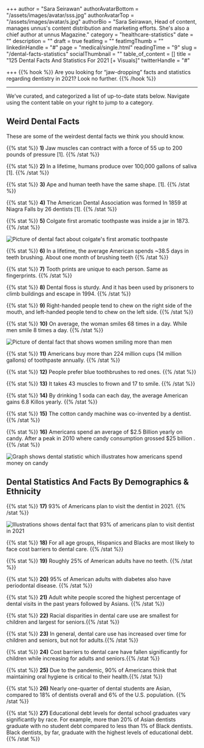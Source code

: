 +++
author = "Sara Seirawan"
authorAvatarBottom = "/assets/images/avatar/sss.jpg"
authorAvatarTop = "/assets/images/avatar/s.jpg"
authorBio = "Sara Seirawan, Head of content, manages unnus's content distribution and marketing efforts. She's also a chief author at unnus Magazine."
category = "healthcare-statistics"
date = ""
description = ""
draft = true
featImg = ""
featImgThumb = ""
linkedinHandle = "#"
page = "medical/single.html"
readingTime = "9"
slug = "/dental-facts-statistics"
socialThumbnail = ""
table_of_content = []
title = "125 Dental Facts And Statistics For 2021 [+ Visuals]"
twitterHandle = "#"

+++
{{% hook %}} Are you looking for “jaw-dropping” facts and statistics regarding dentistry in 2021? Look no further. {{% /hook %}}

<!--more-->

***

We’ve curated, and categorized a list of up-to-date stats below. Navigate using the content table on your right to jump to a category.

## Weird Dental Facts

These are some of the weirdest dental facts we think you should know.

{{% stat %}} **1)** Jaw muscles can contract with a force of 55 up to 200 pounds of pressure \[1\]. {{% /stat %}}

{{% stat %}} **2)** In a lifetime,  humans produce over 100,000 gallons of saliva \[1\]. {{% /stat %}}

{{% stat %}} **3)** Ape and human teeth have the same shape. \[1\]. {{% /stat %}}

{{% stat %}} **4)** The American Dental Association was formed In 1859 at Niagra Falls by 26 dentists \[1\]. {{% /stat %}}

{{% stat %}} **5)** Colgate first aromatic toothpaste was inside a jar in 1873.  {{% /stat %}}

![Picture of dental fact about colgate's first aromatic toothpaste](/assets/images/1-2.png)

{{% stat %}} **6)** In a lifetime, the average American spends \~38.5 days in teeth brushing. About one month of brushing teeth  {{% /stat %}}

{{% stat %}} **7)** Tooth prints are unique to each person. Same as fingerprints. {{% /stat %}}

{{% stat %}} **8)** Dental floss is sturdy. And it has been used by prisoners to climb buildings and escape in 1994. {{% /stat %}}

{{% stat %}} **9)** Right-handed people tend to chew on the right side of the mouth, and left-handed people tend to chew on the left side. {{% /stat %}}

{{% stat %}} **10)** On average, the woman smiles 68 times in a day. While men smile 8 times a day. {{% /stat %}}

![Picture of dental fact that shows women smiling more than men](/assets/images/dental-facts-and-statistics-2.png)

{{% stat %}} **11)** Americans buy more than 224 million cups (14 million gallons) of toothpaste annually. {{% /stat %}}

{{% stat %}} **12)** People prefer blue toothbrushes to red ones. {{% /stat %}}

{{% stat %}} **13)** It takes 43 muscles to frown and 17 to smile. {{% /stat %}}

{{% stat %}} **14)** By drinking 1 soda can each day, the average American gains 6.8 Killos yearly. {{% /stat %}}

{{% stat %}} **15)** The cotton candy machine was co-invented by a dentist. {{% /stat %}}

{{% stat %}} **16)** Americans spend an average of $2.5 Billion yearly on candy. After a peak in 2010 where candy consumption grossed $25 billion .{{% /stat %}}

![Graph shows dental statistic which illustrates how americans spend money on candy ](/assets/images/dental-facts-and-statistics-3.png)

## Dental Statistics And Facts By Demographics & Ethnicity

{{% stat %}} **17)** 93% of Americans plan to visit the dentist in 2021. {{% /stat %}}

![Illustrations shows dental fact that 93% of americans plan to visit dentist in 2021](/assets/images/dental-facts-and-statistics-4.png)

{{% stat %}} **18)** For all age groups, Hispanics and Blacks are most likely to face cost barriers to dental care. {{% /stat %}}

{{% stat %}} **19)** Roughly 25% of American adults have no teeth. {{% /stat %}}

{{% stat %}} **20)** 95% of American adults with diabetes also have periodontal disease. {{% /stat %}}

{{% stat %}} **21)** Adult white people scored the highest percentage of dental visits in the past years followed by Asians. {{% /stat %}}

{{% stat %}} **22)** Racial disparities in dental care use are smallest for children and largest for seniors.{{% /stat %}}

{{% stat %}} **23)** In general, dental care use has increased over time for children and seniors, but not for adults.{{% /stat %}}

{{% stat %}} **24)** Cost barriers to dental care have fallen significantly for children while increasing for adults and seniors.{{% /stat %}}

{{% stat %}} **25)** Due to the pandemic, 90% of Americans think that maintaining oral hygiene is critical to their health.{{% /stat %}}

{{% stat %}} **26)** Nearly one-quarter of dental students are Asian, compared to 18% of dentists overall and 6% of the U.S. population. {{% /stat %}}

{{% stat %}} **27)** Educational debt levels for dental school graduates vary significantly by race. For example, more than 20% of Asian dentists graduate with no student debt compared to less than 1% of Black dentists. Black dentists, by far, graduate with the highest levels of educational debt. {{% /stat %}}
